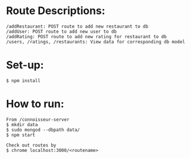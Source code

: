 # Route Descriptions:

```
/addRestaurant: POST route to add new restaurant to db
/addUser: POST route to add new user to db
/addRating: POST route to add new rating for restaurant to db
/users, /ratings, /restaurants: View data for corresponding db model
```

# Set-up:
```
$ npm install
```

# How to run:
```
From /connoisseur-server
$ mkdir data
$ sudo mongod --dbpath data/
$ npm start

Check out routes by 
$ chrome localhost:3000/<routename>
```
